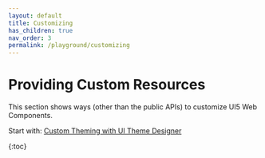 ```yaml
---
layout: default
title: Customizing
has_children: true
nav_order: 3
permalink: /playground/customizing
---
```


# Providing Custom Resources

This section shows ways (other than the public APIs) to customize UI5 Web Components.

Start with: [Custom Theming with UI Theme Designer](01-theme.md)


{:toc}